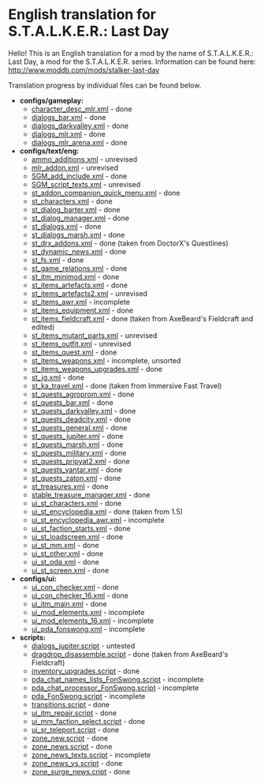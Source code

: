 # English translation for S.T.A.L.K.E.R.: Last Day
Hello! This is an English translation for a mod by the name of S.T.A.L.K.E.R.: Last Day, a mod for the S.T.A.L.K.E.R. series. Information can be found here: http://www.moddb.com/mods/stalker-last-day

Translation progress by individual files can be found below.

- **configs/gameplay:**
	- [character_desc_mlr.xml](gamedata/configs/gameplay/character_desc_mlr.xml)												- done
	- [dialogs_bar.xml](gamedata/configs/gameplay/dialogs_bar.xml)																			- done
	- [dialogs_darkvalley.xml](gamedata/configs/gameplay/dialogs_darkvalley.xml)												- done
	- [dialogs_mlr.xml](gamedata/configs/gameplay/dialogs_mlr.xml)																			- done
	- [dialogs_mlr_arena.xml](gamedata/configs/gameplay/dialogs_mlr_arena.xml)													- done
- **configs/text/eng:**
	- [ammo_additions.xml](gamedata/configs/text/eng/ammo_additions.xml)																- unrevised
	- [mlr_addon.xml](gamedata/configs/text/eng/mlr_addon.xml)																					- unrevised
	- [SGM_add_include.xml](gamedata/configs/text/eng/SGM_add_include.xml)															- done
	- [SGM_script_texts.xml](gamedata/configs/text/eng/SGM_script_texts.xml)														- unrevised
	- [st_addon_companion_quick_menu.xml](gamedata/configs/text/eng/st_addon_companion_quick_menu.xml)	- done
	- [st_characters.xml](gamedata/configs/text/eng/st_characters.xml)                                  - done
	- [st_dialog_barter.xml](gamedata/configs/text/eng/st_dialog_barter.xml)														- done
	- [st_dialog_manager.xml](gamedata/configs/text/eng/st_dialog_manager.xml)													- done
	- [st_dialogs.xml](gamedata/configs/text/eng/st_dialogs.xml)																				- done
	- [st_dialogs_marsh.xml](gamedata/configs/text/eng/st_dialogs_marsh.xml)														- done
	- [st_drx_addons.xml](gamedata/configs/text/eng/st_drx_addons.xml)																	- done		(taken from DoctorX's Questlines)
	- [st_dynamic_news.xml](gamedata/configs/text/eng/st_dynamic_news.xml)															- done
	- [st_fs.xml](gamedata/configs/text/eng/st_fs.xml)																									- done
	- [st_game_relations.xml](gamedata/configs/text/eng/st_game_relations.xml)													- done
	- [st_itm_minimod.xml](gamedata/configs/text/eng/st_itm_minimod.xml)																- done
	- [st_items_artefacts.xml](gamedata/configs/text/eng/st_items_artefacts.xml)												- done
	- [st_items_artefacts2.xml](gamedata/configs/text/eng/st_items_artefacts2.xml)											- unrevised
	- [st_items_awr.xml](gamedata/configs/text/eng/st_items_awr.xml)																		- incomplete
	- [st_items_equipment.xml](gamedata/configs/text/eng/st_items_equipment.xml)												- done
	- [st_items_fieldcraft.xml](gamedata/configs/text/eng/st_items_fieldcraft.xml)											- done		(taken from AxeBeard's Fieldcraft and edited)
	- [st_items_mutant_parts.xml](gamedata/configs/text/eng/st_items_mutant_parts.xml)									- unrevised
	- [st_items_outfit.xml](gamedata/configs/text/eng/st_items_outfit.xml)															- unrevised
	- [st_items_quest.xml](gamedata/configs/text/eng/st_items_quest.xml)																- done
	- [st_items_weapons.xml](gamedata/configs/text/eng/st_items_weapons.xml)														- incomplete, unsorted
	- [st_items_weapons_upgrades.xml](gamedata/configs/text/eng/st_items_weapons_upgrades.xml)					- done
	- [st_jg.xml](gamedata/configs/text/eng/st_jg.xml)																									- done
	- [st_ka_travel.xml](gamedata/configs/text/eng/st_ka_travel.xml)																		- done		(taken from Immersive Fast Travel)
	- [st_quests_agroprom.xml](gamedata/configs/text/eng/st_quests_agroprom.xml)												- done
	- [st_quests_bar.xml](gamedata/configs/text/eng/st_quests_bar.xml)																	- done
	- [st_quests_darkvalley.xml](gamedata/configs/text/eng/st_quests_darkvalley.xml)										- done
	- [st_quests_deadcity.xml](gamedata/configs/text/eng/st_quests_deadcity.xml)												- done
	- [st_quests_general.xml](gamedata/configs/text/eng/st_quests_general.xml)													- done
	- [st_quests_jupiter.xml](gamedata/configs/text/eng/st_quests_jupiter.xml)													- done
	- [st_quests_marsh.xml](gamedata/configs/text/eng/st_quests_marsh.xml)															- done
	- [st_quests_military.xml](gamedata/configs/text/eng/st_quests_military.xml)												- done
	- [st_quests_pripyat2.xml](gamedata/configs/text/eng/st_quests_pripyat2.xml)												- done
	- [st_quests_yantar.xml](gamedata/configs/text/eng/st_quests_yantar.xml)														- done
	- [st_quests_zaton.xml](gamedata/configs/text/eng/st_quests_zaton.xml)															- done
	- [st_treasures.xml](gamedata/configs/text/eng/st_treasures.xml)																		- done
	- [stable_treasure_manager.xml](gamedata/configs/text/eng/stable_treasure_manager.xml)							- done
	- [ui_st_characters.xml](gamedata/configs/text/eng/ui_st_characters.xml)														- done
	- [ui_st_encyclopedia.xml](gamedata/configs/text/eng/ui_st_encyclopedia.xml)												- done   (taken from 1.5)
	- [ui_st_encyclopedia_awr.xml](gamedata/configs/text/eng/ui_st_encyclopedia_awr.xml)								- incomplete
	- [ui_st_faction_starts.xml](gamedata/configs/text/eng/ui_st_faction_starts.xml)										- done
	- [ui_st_loadscreen.xml](gamedata/configs/text/eng/ui_st_loadscreen.xml)														- done
	- [ui_st_mm.xml](gamedata/configs/text/eng/ui_st_mm.xml)																						- done
	- [ui_st_other.xml](gamedata/configs/text/eng/ui_st_other.xml)																			- done
	- [ui_st_pda.xml](gamedata/configs/text/eng/ui_st_pda.xml)																					- done
	- [ui_st_screen.xml](gamedata/configs/text/eng/ui_st_screen.xml)																		- done
- **configs/ui:**
	- [ui_con_checker.xml](gamedata/configs/ui/ui_con_checker.xml)																			- done
	- [ui_con_checker_16.xml](gamedata/configs/ui/ui_con_checker_16.xml)																- done
	- [ui_itm_main.xml](gamedata/configs/ui/ui_itm_main.xml)																						- done
	- [ui_mod_elements.xml](gamedata/configs/ui/ui_mod_elements.xml)																		- incomplete
	- [ui_mod_elements_16.xml](gamedata/configs/ui/ui_mod_elements_16.xml)                 	  				  - incomplete
	- [ui_pda_fonswong.xml](gamedata/configs/ui/ui_pda_fonswong.xml)																		- incomplete
- **scripts:**
	- [dialogs_jupiter.script](gamedata/scripts/dialogs_jupiter.script)																	- untested
	- [dragdrop_disassemble.script](gamedata/scripts/dragdrop_disassemble.script)												- done		(taken from AxeBeard's Fieldcraft)
	- [inventory_upgrades.script](gamedata/scripts/inventory_upgrades.script)														- done
	- [pda_chat_names_lists_FonSwong.script](gamedata/scripts/pda_chat_names_lists_FonSwong.script)			- incomplete
	- [pda_chat_processor_FonSwong.script](gamedata/scripts/pda_chat_processor_FonSwong.script)					- incomplete
	- [pda_FonSwong.script](gamedata/scripts/pda_FonSwong.script)																				- incomplete
	- [transitions.script](gamedata/scripts/transitions.script)																					- done
	- [ui_itm_repair.script](gamedata/scripts/ui_itm_repair.script)																			- done
	- [ui_mm_faction_select.script](gamedata/scripts/ui_mm_faction_select.script)												- done
	- [ui_sr_teleport.script](gamedata/scripts/ui_sr_teleport.script)																		- done
	- [zone_new.script](gamedata/scripts/zone_new.script)																								- done
	- [zone_news.script](gamedata/scripts/zone_news.script)																							- done
	- [zone_news_texts.script](gamedata/scripts/zone_news_texts.script)																	- incomplete
	- [zone_news_vs.script](gamedata/scripts/zone_news_vs.script)																				- done
	- [zone_surge_news.cript](gamedata/scripts/zone_surge_news.script)																	- done
